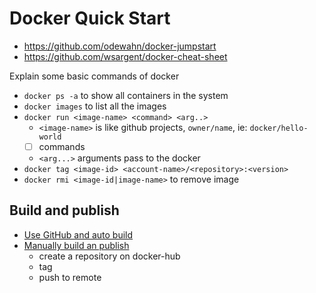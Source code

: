 # Docker Quick Start

- https://github.com/odewahn/docker-jumpstart
- https://github.com/wsargent/docker-cheat-sheet

Explain some basic commands of docker

- `docker ps -a` to show all containers in the system
- `docker images` to list all the images
- `docker run <image-name> <command> <arg..>`
  - `<image-name>` is like github projects, `owner/name`, ie: `docker/hello-world`
  - [ ] commands
  - `<arg...>` arguments pass to the docker
- `docker tag <image-id> <account-name>/<repository>:<version>`
- `docker rmi <image-id|image-name>` to remove image

## Build and publish

- [Use GitHub and auto build](https://docs.docker.com/docker-hub/builds/)
- [Manually build an publish](https://docs.docker.com/engine/getstarted/step_six/)
  - create a repository on docker-hub
  - tag
  - push to remote

